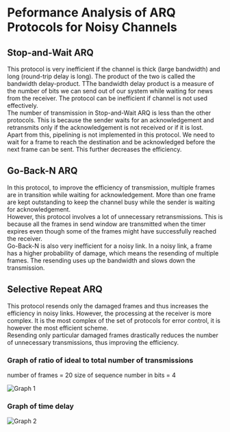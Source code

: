 # Peformance Analysis of ARQ Protocols for Noisy Channels

## Stop-and-Wait ARQ
This protocol is very inefficient if the channel is thick (large bandwidth) and long (round-trip delay is long). The product of the two is called the bandwidth delay-product. TThe bandwidth delay product is a measure of the number of bits we can send out of our system while waiting for news from the receiver. The protocol can be inefficient if channel is not used effectively.<br>
The number of transmission in Stop-and-Wait ARQ is less than the other protocols. This is because the sender waits for an acknowledgement and retransmits only if the acknowledgement is not received or if it is lost.<br>
Apart from this, pipelining is not implemented in this protocol. We need to wait for a frame to reach the destination and be acknowledged before the next frame can be sent. This further decreases the efficiency.

## Go-Back-N ARQ
In this protocol, to improve the efficiency of transmission, multiple frames are in transition while waiting for acknowledgement. More than one frame are kept outstanding to keep the channel busy while the sender is waiting for acknowledgement. <br>
However, this protocol involves a lot of unnecessary retransmissions. This is because all the frames in send window are transmitted when the timer expires even though some of the frames might have successfully reached the receiver.<br>
Go-Back-N is also very inefficient for a noisy link. In a noisy link, a frame has a higher probability of damage, which means the resending of multiple frames. The resending uses up the bandwidth and slows down the transmission.

## Selective Repeat ARQ
This protocol resends only the damaged frames and thus increases the efficiency in noisy links. However, the processing at the receiver is more complex. It is the most complex of the set of protocols for error control, it is however the most efficient scheme.<br>
Resending only particular damaged frames drastically reduces the number of unnecessary transmissions, thus improving the efficiency.

### Graph of ratio of ideal to total number of transmissions

number of frames = 20
size of sequence number in bits = 4

![Graph 1](https://10.100.13.215/16CO140/CO250-MP-121-124-140/raw/master/images/graphs/ratio.jpg "Ratio of ideal to total number of transmissions")


### Graph of time delay

![Graph 2](https://10.100.13.215/16CO140/CO250-MP-121-124-140/raw/master/images/graphs/time_delay.jpg "Time delay")


